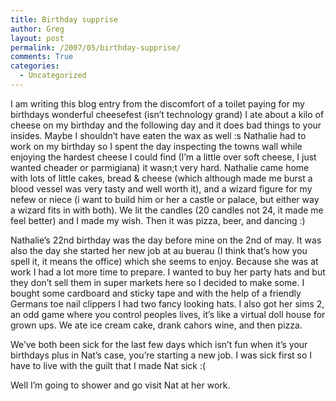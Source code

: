 ```yaml
---
title: Birthday supprise
author: Greg
layout: post
permalink: /2007/05/birthday-supprise/
comments: True
categories:
  - Uncategorized
---
```

I am writing this blog entry from the discomfort of a toilet paying for my birthdays wonderful cheesefest (isn&#8217;t technology grand) I ate about a kilo of cheese on my birthday and the following day and it does bad things to your insides. Maybe I shouldn&#8217;t have eaten the wax as well :s Nathalie had to work on my birthday so I spent the day inspecting the towns wall while enjoying the hardest cheese I could find (I&#8217;m a little over soft cheese, I just wanted cheader or parmigiana) it wasn;t very hard. Nathalie came home with lots of little cakes, bread & cheese (which although made me burst a blood vessel was very tasty and well worth it), and a wizard figure for my nefew or niece (i want to build him or her a castle or palace, but either way a wizard fits in with both). We lit the candles (20 candles not 24, it made me feel better) and I made my wish. Then it was pizza, beer, and dancing :)

Nathalie&#8217;s 22nd birthday was the day before mine on the 2nd of may. It was also the day she started her new job at au buerau (I think that&#8217;s how you spell it, it means the office) which she seems to enjoy. Because she was at work I had a lot more time to prepare. I wanted to buy her party hats and but they don&#8217;t sell them in super markets here so I decided to make some. I bought some cardboard and sticky tape and with the help of a friendly Germans toe nail clippers I had two fancy looking hats. I also got her sims 2, an odd game where you control peoples lives, it&#8217;s like a virtual doll house for grown ups. We ate ice cream cake, drank cahors wine, and then pizza.

We&#8217;ve both been sick for the last few days which isn&#8217;t fun when it&#8217;s your birthdays plus in Nat&#8217;s case, you&#8217;re starting a new job. I was sick first so I have to live with the guilt that I made Nat sick :(

Well I&#8217;m going to shower and go visit Nat at her work.